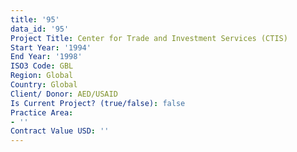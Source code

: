 ```yaml
---
title: '95'
data_id: '95'
Project Title: Center for Trade and Investment Services (CTIS)
Start Year: '1994'
End Year: '1998'
ISO3 Code: GBL
Region: Global
Country: Global
Client/ Donor: AED/USAID
Is Current Project? (true/false): false
Practice Area:
- ''
Contract Value USD: ''
---
```


